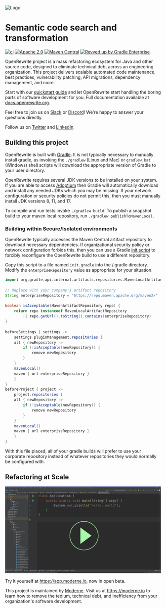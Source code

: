 ![Logo](https://github.com/openrewrite/rewrite/raw/main/doc/logo-oss.png)
# Semantic code search and transformation

[![ci](https://github.com/openrewrite/rewrite/actions/workflows/ci.yml/badge.svg)](https://github.com/openrewrite/rewrite/actions/workflows/ci.yml)
[![Apache 2.0](https://img.shields.io/github/license/openrewrite/rewrite.svg)](https://www.apache.org/licenses/LICENSE-2.0)
[![Maven Central](https://img.shields.io/maven-central/v/org.openrewrite/rewrite-java.svg)](https://mvnrepository.com/artifact/org.openrewrite/rewrite-java)
[![Revved up by Gradle Enterprise](https://img.shields.io/badge/Revved%20up%20by-Gradle%20Enterprise-06A0CE?logo=Gradle&labelColor=02303A)](https://ge.openrewrite.org/scans)

OpenRewrite project is a mass refactoring ecosystem for Java and other source code, designed to eliminate technical debt across an engineering organization.
This project delivers scalable automated code maintenance, best practices, vulnerability patching, API migrations, dependency management, and more.

Start with our [quickstart guide](https://docs.openrewrite.org/getting-started/getting-started) and let OpenRewrite start handling the boring parts of software development for you. Full documentation available at [docs.openrewrite.org](https://docs.openrewrite.org/).

Feel free to join us on [Slack](https://join.slack.com/t/rewriteoss/shared_invite/zt-nj42n3ea-b~62rIHzb3Vo0E1APKCXEA) or [Discord](https://discord.gg/xk3ZKrhWAb)! We're happy to answer your questions directly.

Follow us on [Twitter](https://twitter.com/moderneinc) and [LinkedIn](https://www.linkedin.com/company/moderneinc).

## Building this project

OpenRewrite is built with [Gradle](https://gradle.org/). It is not typically necessary to manually install gradle, as invoking the `./gradlew` (Linux and Mac) or `gradlew.bat` (Windows) shell scripts will download the appropriate version of Gradle to your user directory.

OpenRewrite requires several JDK versions to be installed on your system. If you are able to access [Adoptium](https://adoptium.net/) then Gradle will automatically download and install any needed JDKs which you may be missing. If your network configuration or security policies do not permit this, then you must manually install JDK versions 8, 11, and 17.

To compile and run tests invoke `./gradlew build`. To publish a snapshot build to your maven local repository, run `./gradlew publishToMavenLocal`. 

### Building within Secure/Isolated environments

OpenRewrite typically accesses the Maven Central artifact repository to download necessary dependencies.
If organizational security policy or network configuration forbids this, then you can use a Gradle [init script](https://docs.gradle.org/current/userguide/init_scripts.html) to forcibly reconfigure the OpenRewrite build to use a different repository.

Copy this script to a file named `init.gradle` into the <user home>/.gradle directory.
Modify the `enterpriseRepository` value as appropriate for your situation.
```groovy
import org.gradle.api.internal.artifacts.repositories.MavenLocalArtifactRepository

// Replace with your company's artifact repository
String enterpriseRepository = "https://repo.maven.apache.org/maven2/" 

boolean isAcceptable(MavenArtifactRepository repo) {
    return repo instanceof MavenLocalArtifactRepository
        || repo.getUrl().toString().contains(enterpriseRepository)
}

beforeSettings { settings ->
    settings.pluginManagement.repositories {
    all { newRepository ->
        if (!isAcceptable(newRepository)) {
            remove newRepository
        }
    }
    mavenLocal()
    maven { url enterpriseRepository }
    }
}
beforeProject { project ->
    project.repositories {
    all { newRepository ->
        if (!isAcceptable(newRepository)) {
            remove newRepository
        }
    }
    mavenLocal()
    maven { url enterpriseRepository }
    }
}
```

With this file placed, all of your gradle builds will prefer to use your corporate repository instead of whatever repositories they would normally be configured with.
  
## Refactoring at Scale

[![Moderne](./doc/video_preview.png)](https://www.youtube.com/watch?v=ndU2GKXQAH0)

Try it yourself at https://app.moderne.io, now in open beta.

This project is maintained by [Moderne](https://moderne.io/).
Visit us at https://moderne.io to learn how to remove the tedium, technical debt, and inefficiency from your organization's software development.
